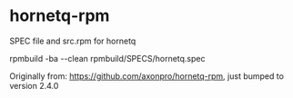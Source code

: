 hornetq-rpm
========

SPEC file and src.rpm for hornetq

rpmbuild -ba --clean rpmbuild/SPECS/hornetq.spec

Originally from: https://github.com/axonpro/hornetq-rpm, just bumped to version 2.4.0